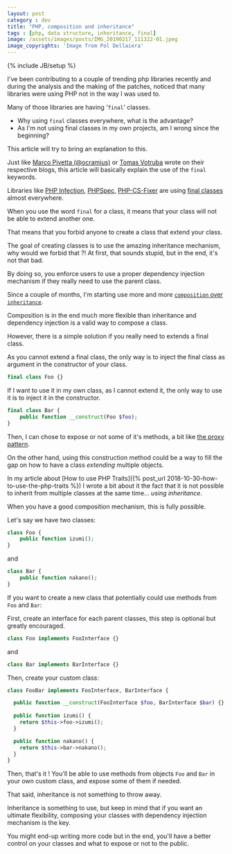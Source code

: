 ```yaml
---
layout: post
category : dev
title: "PHP, composition and inheritance"
tags : [php, data structure, inheritance, final]
image: /assets/images/posts/IMG_20190217_111322-01.jpeg
image_copyrights: 'Image from Pol Dellaiera'
---
```

{% include JB/setup %}

I've been contributing to a couple of trending php libraries recently and during the analysis and the making of the patches,
noticed that many libraries were using PHP not in the way I was used to.

Many of those libraries are having '`final`' classes.

* Why using `final` classes everywhere, what is the advantage?
* As I'm not using final classes in my own projects, am I wrong since the beginning?

This article will try to bring an explanation to this.

<!--break-->

Just like [Marco Pivetta (@ocramius)](https://ocramius.github.io/blog/when-to-declare-classes-final/) or [Tomas Votruba](https://www.tomasvotruba.cz/blog/2019/01/24/how-to-kill-parents/) wrote on their respective blogs,
this article will basically explain the use of the `final` keywords.

Libraries like [PHP Infection](https://github.com/infection/infection), [PHPSpec](https://github.com/phpspec/phpspec), [PHP-CS-Fixer](https://github.com/friendsofphp/php-cs-fixer) are using [final classes](http://php.net/manual/en/language.oop5.final.php) almost everywhere.

When you use the word `final` for a class, it means that your class will not be able to extend another one.

That means that you forbid anyone to create a class that extend your class.

The goal of creating classes is to use the amazing inheritance mechanism, why would we forbid that ?!
At first, that sounds stupid, but in the end, it's not that bad.

By doing so, you enforce users to use a proper dependency injection mechanism if they really need to use the parent class.

Since a couple of months, I'm starting use more and more [`composition` over `inheritance`](https://en.wikipedia.org/wiki/Composition_over_inheritance).

Composition is in the end much more flexible than inheritance and dependency injection is a valid way to compose a class.

However, there is a simple solution if you really need to extends a final class.

As you cannot extend a final class, the only way is to inject the final class as argument in the constructor of your class.

```php
final class Foo {}
```

If I want to use it in my own class, as I cannot extend it, the only way to use it is to inject it in the constructor.

```php
final class Bar {
    public function __construct(Foo $foo);
}
```

Then, I can chose to expose or not some of it's methods, a bit like [the proxy pattern](https://en.wikipedia.org/wiki/Proxy_pattern).

On the other hand, using this construction method could be a way to fill the gap on how to have a class _extending_
multiple objects.

In my article about [How to use PHP Traits]({% post_url 2018-10-30-how-to-use-the-php-traits %}) I wrote a bit about it
the fact that it is not possible to inherit from multiple classes at the same time... *using inheritance*.

When you have a good composition mechanism, this is fully possible.

Let's say we have two classes:

```php
class Foo {
    public function izumi();
}
```

and

```php
class Bar {
    public function nakano();
}
```

If you want to create a new class that potentially could use methods from `Foo` and `Bar`:

First, create an interface for each parent classes, this step is optional but greatly encouraged.

```php
class Foo implements FooInterface {}
```

and

```php
class Bar implements BarInterface {}
```

Then, create your custom class:

```php
class FooBar implements FooInterface, BarInterface {

  public function __construct(FooInterface $foo, BarInterface $bar) {}
  
  public function izumi() {
    return $this->foo->izumi();
  }

  public function nakano() {
    return $this->bar->nakano();
  }
}
```

Then, that's it ! You'll be able to use methods from objects `Foo` and `Bar` in your own custom class, and expose some
of them if needed.

That said, inheritance is not something to throw away.

Inheritance is something to use, but keep in mind that if you want an ultimate flexibility, composing your classes
with dependency injection mechanism is the key.

You might end-up writing more code but in the end, you'll have a better control on your classes and what to expose or
not to the public.
